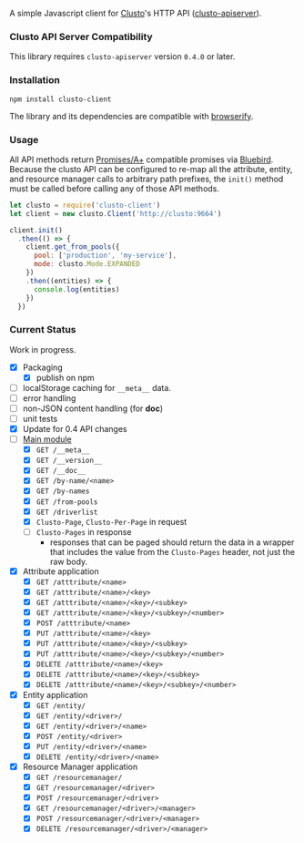 A simple Javascript client for [Clusto](http://clusto.org/)'s HTTP API
([clusto-apiserver](https://github.com/clusto/clusto-apiserver)).

### Clusto API Server Compatibility

This library requires `clusto-apiserver` version `0.4.0` or later.

### Installation

```
npm install clusto-client
```

The library and its dependencies are compatible with
[browserify](http://browserify.org/).

### Usage

All API methods return [Promises/A+](https://promisesaplus.com/)
compatible promises via
[Bluebird](https://github.com/petkaantonov/bluebird). Because the
clusto API can be configured to re-map all the attribute, entity, and
resource manager calls to arbitrary path prefixes, the `init()` method
must be called before calling any of those API methods.

```javascript
let clusto = require('clusto-client')
let client = new clusto.Client('http://clusto:9664')

client.init()
  .then(() => {
    client.get_from_pools({
      pool: ['production', 'my-service'],
      mode: clusto.Mode.EXPANDED
    })
    .then((entities) => {
      console.log(entities)
    })
  })
```

### Current Status

Work in progress.

* [x] Packaging
  * [x] publish on npm
* [ ] localStorage caching for `__meta__` data.
* [ ] error handling
* [ ] non-JSON content handling (for __doc__)
* [ ] unit tests
* [x] Update for 0.4 API changes
* [ ] [Main module](http://clusto-apiserver.readthedocs.org/clustoapi/all.html)
  * [x] `GET /__meta__`
  * [x] `GET /__version__`
  * [x] `GET /__doc__`
  * [x] `GET /by-name/<name>`
  * [x] `GET /by-names`
  * [x] `GET /from-pools`
  * [x] `GET /driverlist`
  * [x] `Clusto-Page`, `Clusto-Per-Page` in request
  * [ ] `Clusto-Pages` in response
    * responses that can be paged should return the data in a wrapper
      that includes the value from the `Clusto-Pages` header, not just
      the raw body.
* [x] Attribute application
  * [x] `GET /atttribute/<name>`
  * [x] `GET /atttribute/<name>/<key>`
  * [x] `GET /atttribute/<name>/<key>/<subkey>`
  * [x] `GET /atttribute/<name>/<key>/<subkey>/<number>`
  * [x] `POST /atttribute/<name>`
  * [x] `PUT /atttribute/<name>/<key>`
  * [x] `PUT /atttribute/<name>/<key>/<subkey>`
  * [x] `PUT /atttribute/<name>/<key>/<subkey>/<number>`
  * [x] `DELETE /atttribute/<name>/<key>`
  * [x] `DELETE /atttribute/<name>/<key>/<subkey>`
  * [x] `DELETE /atttribute/<name>/<key>/<subkey>/<number>`
* [x] Entity application
  * [x] `GET /entity/`
  * [x] `GET /entity/<driver>/`
  * [x] `GET /entity/<driver>/<name>`
  * [x] `POST /entity/<driver>`
  * [x] `PUT /entity/<driver>/<name>`
  * [x] `DELETE /entity/<driver>/<name>`
* [x] Resource Manager application
  * [x] `GET /resourcemanager/`
  * [x] `GET /resourcemanager/<driver>`
  * [x] `POST /resourcemanager/<driver>`
  * [x] `GET /resourcemanager/<driver>/<manager>`
  * [x] `POST /resourcemanager/<driver>/<manager>`
  * [x] `DELETE /resourcemanager/<driver>/<manager>`
